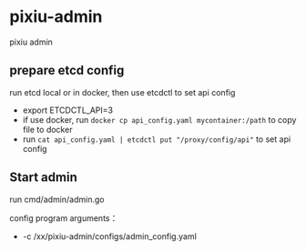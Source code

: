 # pixiu-admin
pixiu admin


## prepare etcd config

run etcd local or in docker, then use etcdctl to set api config

- export ETCDCTL_API=3
- if use docker, run `docker cp api_config.yaml mycontainer:/path` to copy file to docker
- run `cat api_config.yaml | etcdctl put "/proxy/config/api"` to set api config

## Start admin

run cmd/admin/admin.go

config program arguments：
- -c /xx/pixiu-admin/configs/admin_config.yaml
